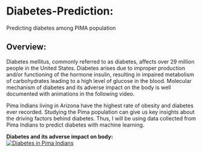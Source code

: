 # Diabetes-Prediction: 
Predicting diabetes among PIMA population

## Overview:
Diabetes mellitus, commonly referred to as diabetes, affects over 29 million people in the United States. Diabetes arises due to improper production and/or functioning of the hormone insulin, resulting in impaired metabolism of carbohydrates leading to a high level of glucose in the blood. Molecular mechanism of diabetes and its adverse impact on the body is well documented with animations in the following video. 

Pima Indians living in Arizona have the highest rate of obesity and diabetes ever recorded. Studying the Pima population can give us key insights about the driving factors behind diabetes. Thus, I will be using data collected from Pima Indians to predict diabetes with machine learning. 

**Diabetes and its adverse impact on body:**<br/>
[![Diabetes in Pima Indians](http://img.youtube.com/vi/X9ivR4y03DE/0.jpg)](http://www.youtube.com/watch?v=X9ivR4y03DE) 

